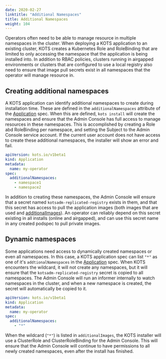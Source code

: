 ```yaml
---
date: 2020-02-27
linktitle: "Additional Namespaces"
title: Additional Namespaces
weight: 104
---
```


Operators often need to be able to manage resource in multiple namespaces in the cluster. When deploying a KOTS application to an existing cluster, KOTS creates a Kubernetes Role and RoleBinding that are limited to only accessing the namespace that the application is being installed into. In addition to RBAC policies, clusters running in airgapped environments or clusters that are configured to use a local registry also need to ensure that image pull secrets exist in all namespaces that the operator will manage resource in.

## Creating additional namespaces

A KOTS application can identify additional namespaces to create during installation time. These are defined in the `additionalNamespaces` attribute of the [Application](/reference/v1beta1/application/) spec. When this are defined, `kots install` will create the namespaces and ensure that the Admin Console has full access to manage resources in these namespaces. This is accomplished by creating a Role abd RoleBinding per namespace, and setting the Subject to the Admin Console service account. If the current user account does not have access to create these additional namespaces, the installer will show an error and fail.

```yaml
apiVersion: kots.io/v1beta1
kind: Application
metadata:
  name: my-operator
spec:
  additionalNamespaces:
    - namespace1
    - namespace2
```

In addition to creating these namespaces, the Admin Console will ensure that a secret named `kotsadm-replicated-registry` exists in them, and that this secret has access to pull the application images (both images that are used and [additionalImages](/vendor/operators/additional-images/)). An operator can reliably depend on this secret existing in all installs (online and airgapped), and can use this secret name in any created podspec to pull private images.

## Dynamic namespaces

Some applications need access to dynamically created namespaces or even all namespaces. In this case, a KOTS application spec can list `"*"` as one of it's `addtionalNamespaces` in the [Application](/reference/v1beta1/application/) spec. When KOTS encounters the wildcard, it will not create any namespaces, but it will ensure that the `kotsadm-replicated-registry` secret is copied to all namespaces. The Admin Console will run an informer internally to watch namespaces in the cluster, and when a new namespace is created, the secret will automatically be copied to it.

```yaml
apiVersion: kots.io/v1beta1
kind: Application
metadata:
  name: my-operator
spec:
  additionalNamespaces:
    - "*"
```

When the wildcard (`"*"`) is listed in `additionalImages`, the KOTS installer will use a ClusterRole and ClusterRoleBinding for the Admin Console. This will ensure that the Admin Console will continue to have permissions to all newly created namespaces, even after the install has finished.


